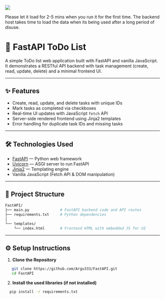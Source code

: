<a href="https://api.render.com/deploy/srv-d13svemmcj7s738dqka0?key=w0cLzScxBew" target="_blank">
  <img src="https://img.shields.io/badge/Click%20here-blue?style=plastic&label=If%20the%20login%2Fregister%20takes%20too%20much%20time&labelColor=white" />
</a>

Please let it load for 2-5 mins when you run it for the first time. The backend host takes time to load the data when its being used after a long period of disuse.

# 🚀 FastAPI ToDo List

A simple ToDo list web application built with FastAPI and vanilla JavaScript.  
It demonstrates a RESTful API backend with task management (create, read, update, delete) and a minimal frontend UI.

---

## ✨ Features

- Create, read, update, and delete tasks with unique IDs
- Mark tasks as completed via checkboxes
- Real-time UI updates with JavaScript `fetch` API
- Server-side rendered frontend using Jinja2 templates
- Error handling for duplicate task IDs and missing tasks

---

## 🛠 Technologies Used

- [FastAPI](https://fastapi.tiangolo.com/) — Python web framework
- [Uvicorn](https://www.uvicorn.org/) — ASGI server to run FastAPI
- [Jinja2](https://jinja.palletsprojects.com/) — Templating engine
- Vanilla JavaScript (Fetch API & DOM manipulation)

---

## 📁 Project Structure

```bash
FastAPI/
├── main.py              # FastAPI backend code and API routes
├── requirements.txt     # Python dependencies
│
└── templates/
    └── index.html       # Frontend HTML with embedded JS for UI
```

---

## ⚙️ Setup Instructions

1. **Clone the Repository**

```bash
   git clone https://github.com/Argu333/FastAPI.git
   cd FastAPI
```
2. **Install the used libraries (if not installed)**
```bash
  pip install -r requirements.txt
```
